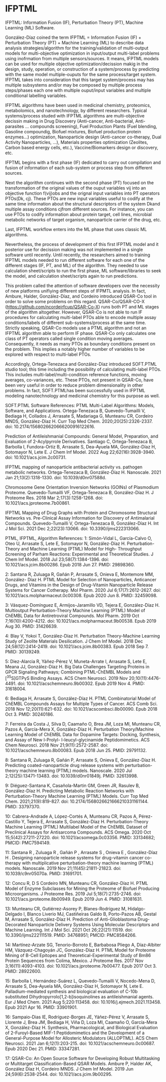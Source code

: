 # IFPTML
IFPTML: Information Fusion (IF), Perturbation Theory (PT), Machine Learning (ML) Software.

González-Díaz coined the term IFPTML = Information Fusion (IF) + Perturbation Theory (PT) + Machine Learning (ML) to describe data analysis strategies/algorithm for the training/validation of multi-output models for multi-objective optimization in input/output multi-label problems using inofrmation from multiple sensors/sources. It means, IFPTML models can be used for multiple objective optimization/decission makig in the design, study, operation, or construction of a system/process by predicting with the same model multiple-ouputs for the same process/target system. IFPTML takes into consideration that this target system/process may has multiple subsystems and/or may be composed by multiple process steps/phases each one with multiple ouput/input variables and multiple conditional labelling variables.

IFPTML algorithms have been used in medicinal chemistry, proteomics, metabolomics, and nanotechnology, by different researchers. Typical systems/process studed with IFPTML algorithms are multi-objective decissin making in Drug Discovery (Anti-cancer, Anti-bacterial, Anti-parasites ... compounds screening), Fuel Production Plants (Fuel blending, Gasoline compoundig, Biofuel mixtures, Biofuel production protein enzymes...) optimization, Nanoparticle design (Anti-cancer co-therapy, Dual Activity Nanoparticles, ...), Materials properties optimization (Zeolites, Carbon based energy cells, etc.), Vaccine/Biomarkers design or discovery, etc. 

IFPTML begins with a first phase (IF) dedicated to carry out compilation and fusion of information of each sub-system or process step from different sources. 

Next the algorithm continues with the second phase (PT) focused on the transformation of the original values of the ouput variables vij into an objective function f(vij)obs and the orignal input variables into PT operators PTOs(Dk, cj). These PTOs are new input variables useful to codify at the same time information about the structural descriptors of the system Dkand multiple assay conditions cjfrom different sources. For instance, you can use PTOs to codify information about protein target, cell lines, microbial metabolic networks of target organism, nanoparticle carrier of the drug, etc. 

Last, IFPTML workflow enters into the ML phase that uses classic ML algorithms. 

Nevertheless, the process of development of this first IFPTML model and it posterior use for decission making was not implemented in a single software until recently. Until recently, the researchers aimed to training IFPTML models needed to run different software for each one of the different stages (IF, PT, and ML) of the algorithm. They needed to use calculation sheet/scripts to run the first phase, ML software/libraries to seek the model, and calculation sheet/scripts again to run predictions. 

This problem called the attention of software developers over the necessity of new platforms unifiying different steps of IFPMTL analysis. In fact, Ambure, Halder, González-Díaz, and Cordeiro introduced  QSAR-Co tool in order to solve some problems on this regard. QSAR-Co/QSAR-CO-X (https://github.com/ncordeirfcup/QSAR-Co-X) runs both PT and ML stages of the algorithm altogether. However, QSAR-Co is not able to run IF procedures for calculating multi-label PTOs able to encode multiple assay conditions/labels of different sub-systems/process at the same time. Strictly speaking, QSAR-Co models use a PTML algorithm and not an IFPTML algorithm able to perform IF phase. QSAR-Co only calculates one class of PT operators called single condition moving averages. Consequently, it needs as many PTOs as boundary conditions present on the problem. This implies a notably higher number of variables to be explored with respect to multi-label PTOs. 

Accordingly, Ortega-Tenezaca and González-Díaz introduced SOFT.PTML studio tool; this time including the possibility of calculating multi-label PTOs. This includes multi-label/multi-condition reference functions, moving averages, co-variances, etc. These PTOs, not present in QSAR-Co, have been very useful in order to reduce problem dimensionality in other problems. In fact, SOFT.PTMLhas been successfully used in IFPTML modeling nanotechnology and medicinal chemistry for this purpose as well.

SOFT.PTML Software References:
PTML Multi-Label Algorithms: Models, Software, and Applications. 
Ortega-Tenezaca B, Quevedo-Tumailli V, Bediaga H, Collados J, Arrasate S, 
Madariaga G, Munteanu CR, Cordeiro MNDS, González-Díaz H.
Curr Top Med Chem. 2020;20(25):2326-2337. doi: 10.2174/1568026620666200916122616.
 
Prediction of Antileishmanial Compounds: General Model, Preparation, and Evaluation of 2-Acylpyrrole Derivatives.
Santiago C, Ortega-Tenezaca B, Barbolla I, Fundora-Ortiz B, Arrasate S, Dea-Ayuela MA, González-Díaz H, Sotomayor N, Lete E.
J Chem Inf Model. 2022 Aug 22;62(16):3928-3940. doi: 10.1021/acs.jcim.2c00731.
 
IFPTML mapping of nanoparticle antibacterial activity vs. pathogen metabolic networks.
Ortega-Tenezaca B, González-Díaz H. Nanoscale. 2021 Jan 21;13(2):1318-1330. doi: 10.1039/d0nr07588d.

Chromosome Gene Orientation Inversion Networks (GOINs) of Plasmodium Proteome.
Quevedo-Tumailli VF, Ortega-Tenezaca B, González-Díaz H.
J Proteome Res. 2018 Mar 2;17(3):1258-1268. doi: 10.1021/acs.jproteome.7b00861. 
 
IFPTML Mapping of Drug Graphs with Protein and Chromosome Structural Networks vs. 
Pre-Clinical Assay Information for Discovery of Antimalarial Compounds.
Quevedo-Tumailli V, Ortega-Tenezaca B, González-Díaz H.
Int J Mol Sci. 2021 Dec 2;22(23):13066. doi: 10.3390/ijms222313066.

PTML, IFPTML, Algorithm References:
1: Simón-Vidal L, García-Calvo O, Oteo U, Arrasate S, Lete E, Sotomayor N,
González-Díaz H. Perturbation-Theory and Machine Learning (PTML) Model for High-
Throughput Screening of Parham Reactions: Experimental and Theoretical Studies.
J Chem Inf Model. 2018 Jul 23;58(7):1384-1396. doi: 10.1021/acs.jcim.8b00286.
Epub 2018 Jun 27. PMID: 29898360.

2: Santana R, Zuluaga R, Gañán P, Arrasate S, Onieva E, Montemore MM, González-
Díaz H. PTML Model for Selection of Nanoparticles, Anticancer Drugs, and
Vitamins in the Design of Drug-Vitamin Nanoparticle Release Systems for Cancer
Cotherapy. Mol Pharm. 2020 Jul 6;17(7):2612-2627. doi:
10.1021/acs.molpharmaceut.0c00308. Epub 2020 Jun 8. PMID: 32459098.

3: Vásquez-Domínguez E, Armijos-Jaramillo VD, Tejera E, González-Díaz H.
Multioutput Perturbation-Theory Machine Learning (PTML) Model of ChEMBL Data for
Antiretroviral Compounds. Mol Pharm. 2019 Oct 7;16(10):4200-4212. doi:
10.1021/acs.molpharmaceut.9b00538. Epub 2019 Aug 30. PMID: 31426639.

4: Blay V, Yokoi T, González-Díaz H. Perturbation Theory-Machine Learning Study
of Zeolite Materials Desilication. J Chem Inf Model. 2018 Dec
24;58(12):2414-2419. doi: 10.1021/acs.jcim.8b00383. Epub 2018 Sep 7. PMID:
30139249.

5: Diez-Alarcia R, Yáñez-Pérez V, Muneta-Arrate I, Arrasate S, Lete E, Meana JJ,
González-Díaz H. Big Data Challenges Targeting Proteins in GPCR Signaling
Pathways; Combining PTML-ChEMBL Models and [<sup>35</sup>S]GTPγS Binding Assays.
ACS Chem Neurosci. 2019 Nov 20;10(11):4476-4491. doi:
10.1021/acschemneuro.9b00302. Epub 2019 Nov 4. PMID: 31618004.

6: Bediaga H, Arrasate S, González-Díaz H. PTML Combinatorial Model of ChEMBL
Compounds Assays for Multiple Types of Cancer. ACS Comb Sci. 2018 Nov
12;20(11):621-632. doi: 10.1021/acscombsci.8b00090. Epub 2018 Oct 3. PMID:
30240186.

7: Ferreira da Costa J, Silva D, Caamaño O, Brea JM, Loza MI, Munteanu CR, Pazos
A, García-Mera X, González-Díaz H. Perturbation Theory/Machine Learning Model of
ChEMBL Data for Dopamine Targets: Docking, Synthesis, and Assay of New l-Prolyl-
l-leucyl-glycinamide Peptidomimetics. ACS Chem Neurosci. 2018 Nov
21;9(11):2572-2587. doi: 10.1021/acschemneuro.8b00083. Epub 2018 Jun 25. PMID:
29791132.

8: Santana R, Zuluaga R, Gañán P, Arrasate S, Onieva E, González-Díaz H.
Predicting coated-nanoparticle drug release systems with perturbation-theory
machine learning (PTML) models. Nanoscale. 2020 Jul 2;12(25):13471-13483. doi:
10.1039/d0nr01849j. PMID: 32613998.

9: Diéguez-Santana K, Casañola-Martin GM, Green JR, Rasulev B, González-Díaz H.
Predicting Metabolic Reaction Networks with Perturbation-Theory Machine Learning
(PTML) Models. Curr Top Med Chem. 2021;21(9):819-827. doi:
10.2174/1568026621666210331161144. PMID: 33797370.

10: Cabrera-Andrade A, López-Cortés A, Munteanu CR, Pazos A, Pérez-Castillo Y,
Tejera E, Arrasate S, González-Díaz H. Perturbation-Theory Machine Learning
(PTML) Multilabel Model of the ChEMBL Dataset of Preclinical Assays for
Antisarcoma Compounds. ACS Omega. 2020 Oct 15;5(42):27211-27220. doi:
10.1021/acsomega.0c03356. PMID: 33134682; PMCID: PMC7594149.

11: Santana R , Zuluaga R , Gañán P , Arrasate S , Onieva E , González-Díaz H .
Designing nanoparticle release systems for drug-vitamin cancer co-therapy with
multiplicative perturbation-theory machine learning (PTML) models. Nanoscale.
2019 Nov 21;11(45):21811-21823. doi: 10.1039/c9nr05070a. PMID: 31691701.

12: Concu R, D S Cordeiro MN, Munteanu CR, González-Díaz H. PTML Model of Enzyme
Subclasses for Mining the Proteome of Biofuel Producing Microorganisms. J
Proteome Res. 2019 Jul 5;18(7):2735-2746. doi: 10.1021/acs.jproteome.8b00949.
Epub 2019 Jun 4. PMID: 31081631.

13: Munteanu CR, Gutiérrez-Asorey P, Blanes-Rodríguez M, Hidalgo-Delgado I,
Blanco Liverio MJ, Castiñeiras Galdo B, Porto-Pazos AB, Gestal M, Arrasate S,
González-Díaz H. Prediction of Anti-Glioblastoma Drug-Decorated Nanoparticle
Delivery Systems Using Molecular Descriptors and Machine Learning. Int J Mol
Sci. 2021 Oct 26;22(21):11519. doi: 10.3390/ijms222111519. PMID: 34768951;
PMCID: PMC8584266.

14: Martínez-Arzate SG, Tenorio-Borroto E, Barbabosa Pliego A, Díaz-Albiter HM,
Vázquez-Chagoyán JC, González-Díaz H. PTML Model for Proteome Mining of B-Cell
Epitopes and Theoretical-Experimental Study of Bm86 Protein Sequences from
Colima, Mexico. J Proteome Res. 2017 Nov 3;16(11):4093-4103. doi:
10.1021/acs.jproteome.7b00477. Epub 2017 Oct 3. PMID: 28922600.

15: Barbolla I, Hernández-Suárez L, Quevedo-Tumailli V, Nocedo-Mena D, Arrasate
S, Dea-Ayuela MA, González-Díaz H, Sotomayor N, Lete E. Palladium-mediated
synthesis and biological evaluation of C-10b substituted
Dihydropyrrolo[1,2-b]isoquinolines as antileishmanial agents. Eur J Med Chem.
2021 Aug 5;220:113458. doi: 10.1016/j.ejmech.2021.113458. Epub 2021 Apr 16.
PMID: 33901901.

16: Sampaio-Dias IE, Rodríguez-Borges JE, Yáñez-Pérez V, Arrasate S, Llorente J,
Brea JM, Bediaga H, Viña D, Loza MI, Caamaño O, García-Mera X, González-Díaz H.
Synthesis, Pharmacological, and Biological Evaluation of 2-Furoyl-Based MIF-1
Peptidomimetics and the Development of a General-Purpose Model for Allosteric
Modulators (ALLOPTML). ACS Chem Neurosci. 2021 Jan 6;12(1):203-215. doi:
10.1021/acschemneuro.0c00687. Epub 2020 Dec 21. PMID: 33347281.

17: QSAR-Co: An Open Source Software for Developing Robust Multitasking or Multitarget Classification-Based QSAR Models.
Ambure P, Halder AK, González Díaz H, Cordeiro MNDS. J Chem Inf Model. 2019 Jun 24;59(6):2538-2544. doi: 10.1021/acs.jcim.9b00295.
